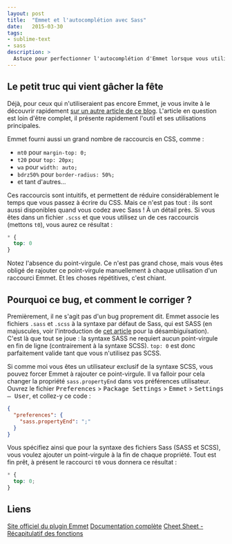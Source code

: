 ```yaml
---
layout: post
title:  "Emmet et l'autocomplétion avec Sass"
date:   2015-03-30
tags:
- sublime-text
- sass
description: >
  Astuce pour perfectionner l'autocomplétion d'Emmet lorsque vous utilisez Sass.
---
```


## Le petit truc qui vient gâcher la fête

Déjà, pour ceux qui n'utiliseraient pas encore Emmet, je vous invite à le découvrir rapidement [sur un autre article de ce blog](https://blog.smarchal.com/emmet). L'article en question est loin d'être complet, il présente rapidement l'outil et ses utilisations principales.

Emmet fourni aussi un grand nombre de raccourcis en CSS, comme :

- `mt0` pour `margin-top: 0;`
- `t20` pour `top: 20px;`
- `wa` pour `width: auto;`
- `bdrz50%` pour `border-radius: 50%;`
- et tant d'autres…

Ces raccourcis sont intuitifs, et permettent de réduire considérablement le temps que vous passez à écrire du CSS.
Mais ce n'est pas tout : ils sont aussi disponibles quand vous codez avec Sass ! À un détail près. Si vous êtes dans un fichier `.scss` et que vous utilisez un de ces raccourcis (mettons `t0`), vous aurez ce résultat :

```scss
* {
  top: 0
}
```

Notez l'absence du point-virgule. Ce n'est pas grand chose, mais vous êtes obligé de rajouter ce point-virgule manuellement à chaque utilisation d'un raccourci Emmet. Et les choses répétitives, c'est chiant.

## Pourquoi ce bug, et comment le corriger ?

Premièrement, il ne s'agit pas d'un bug proprement dit. Emmet associe les fichiers `.sass` et `.scss` à la syntaxe par défaut de Sass, qui est SASS (en majuscules, voir l'introduction de [cet article](https://blog.smarchal.com/les-variables-sass) pour la désambiguïsation). C'est là que tout se joue : la syntaxe SASS ne requiert aucun point-virgule en fin de ligne (contrairement à la syntaxe SCSS). `top: 0` est donc parfaitement valide tant que vous n'utilisez pas SCSS.

Si comme moi vous êtes un utilisateur exclusif de la syntaxe SCSS, vous pouvez forcer Emmet à rajouter ce point-virgule. Il va falloir pour cela changer la propriété `sass.propertyEnd` dans vos préférences utilisateur.
Ouvrez le fichier <kbd>Preferences</kbd> > <kbd>Package Settings</kbd> > <kbd>Emmet</kbd> > <kbd>Settings — User</kbd>, et collez-y ce code :

```json
{
  "preferences": {
    "sass.propertyEnd": ";"
  }
}
```

Vous spécifiez ainsi que pour la syntaxe des fichiers Sass (SASS et SCSS), vous voulez ajouter un point-virgule à la fin de chaque propriété.
Tout est fin prêt, à présent le raccourci `t0` vous donnera ce résultat :

```scss
* {
  top: 0;
}
```

## Liens
[Site officiel du plugin Emmet](https://emmet.io/)
[Documentation complète](https://docs.emmet.io/)
[Cheet Sheet - Récapitulatif des fonctions](https://docs.emmet.io/cheat-sheet/)
